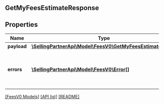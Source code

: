 ## GetMyFeesEstimateResponse

## Properties

Name | Type | Description | Notes
------------ | ------------- | ------------- | -------------
**payload** | [**\SellingPartnerApi\Model\FeesV0\GetMyFeesEstimateResult**](GetMyFeesEstimateResult.md) |  | [optional]
**errors** | [**\SellingPartnerApi\Model\FeesV0\Error[]**](Error.md) | A list of error responses returned when a request is unsuccessful. | [optional]

[[FeesV0 Models]](../) [[API list]](../../Api) [[README]](../../../README.md)
